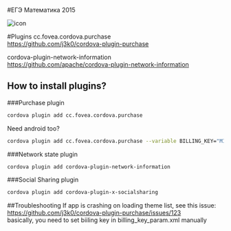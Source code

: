 #ЕГЭ Математика 2015

![icon](https://cloud.githubusercontent.com/assets/5472900/11669155/3dd0cf68-9e0c-11e5-942f-cbe95fb8b192.png)

#Plugins
cc.fovea.cordova.purchase<br>
https://github.com/j3k0/cordova-plugin-purchase

cordova-plugin-network-information<br>
https://github.com/apache/cordova-plugin-network-information

## How to install plugins?

###Purchase plugin

```sh
cordova plugin add cc.fovea.cordova.purchase
```

Need android too?

```sh
cordova plugin add cc.fovea.cordova.purchase --variable BILLING_KEY="MIIB...AQAB"
```

###Network state plugin
```sh
cordova plugin add cordova-plugin-network-information
```

###Social Sharing plugin
```sh
cordova plugin add cordova-plugin-x-socialsharing
```

##Troubleshooting
If app is crashing on loading theme list, see this issue:<br>
https://github.com/j3k0/cordova-plugin-purchase/issues/123  <br>
basically, you need to set biiling key in billing_key_param.xml manually

